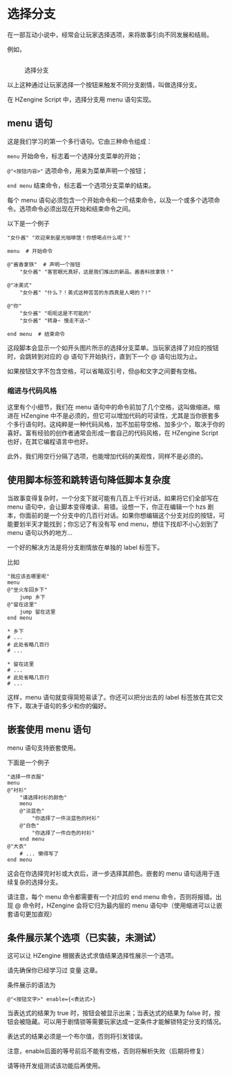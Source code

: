# 选择分支

在一部互动小说中，经常会让玩家选择选项，来将故事引向不同发展和结局。

例如，

<figure><img src="/static/image/dae5310c0522805fe9abbe31a9b8ae80 (1).png" alt=""><figcaption><p>选择分支</p></figcaption></figure>

以上这种通过让玩家选择一个按钮来触发不同分支剧情，叫做选择分支。

在 HZengine Script 中，选择分支用 menu 语句实现。

## menu 语句

这是我们学习的第一个多行语句。它由三种命令组成：

`menu` 开始命令，标志着一个选择分支菜单的开始；

`@"<按钮内容>"` 选项命令，用来为菜单声明一个按钮；

`end menu` 结束命令，标志着一个选项分支菜单的结束。

每个 menu 语句必须包含一个开始命令和一个结束命令，以及一个或多个选项命令。选项命令必须出现在开始和结束命令之间。

以下是一个例子

```renpy
"女仆酱" "欢迎来到星光咖啡馆！你想喝点什么呢？"

menu  # 开始命令

@"酱香拿铁"  # 声明一个按钮
    "女仆酱" "客官眼光真好，这是我们推出的新品。酱香科技拿铁！"
    
@"冰美式"
    "女仆酱" "什么？！美式这种苦苦的东西真是人喝的？!"
    
@"你"
    "女仆酱" "呃呃这是不可能的"
    "女仆酱" "转身~ 慢走不送~"
    
end menu  # 结束命令
```

这段脚本会显示一个如开头图片所示的选择分支菜单。当玩家选择了对应的按钮时，会跳转到对应的 @ 语句下开始执行，直到下一个 @ 语句出现为止。

如果按钮文字不包含空格，可以省略双引号，但@和文字之间要有空格。

### 缩进与代码风格

这里有个小细节，我们在 menu 语句中的命令前加了几个空格，这叫做缩进。缩进在 HZengine 中不是必须的，但它可以增加代码的可读性，尤其是当你嵌套多个多行语句时。这纯粹是一种代码风格，加不加前导空格、加多少个，取决于你的喜好。富有经验的创作者通常会形成一套自己的代码风格，在 HZengine Script 也好，在其它编程语言中也好。

此外，我们用空行分隔了选项，也能增加代码的美观性，同样不是必须的。

## 使用脚本标签和跳转语句降低脚本复杂度

当故事变得复杂时，一个分支下就可能有几百上千行对话，如果将它们全部写在 menu 语句中，会让脚本变得难读、易错。设想一下，你正在编辑一个 hzs 剧本，你面前的是一个分支中的几百行对话。如果你想编辑这个分支对应的按钮，可能要划半天才能找到；你忘记了有没有写 end menu，想往下找却不小心划到了 menu 语句以外的地方...&#x20;

一个好的解决方法是将分支剧情放在单独的 label 标签下。

比如

```renpy
"我应该去哪里呢"
menu
@"坐火车回乡下"
    jump 乡下
@"留在这里"
    jump 留在这里
end menu

* 乡下
# ...
# 此处省略几百行
# ...

* 留在这里
# ...
# 此处省略几百行
# ...
```

这样，menu 语句就变得简短易读了。你还可以把分出去的 label 标签放在其它文件下，取决于语句的多少和你的偏好。

## 嵌套使用 menu 语句

menu 语句支持嵌套使用。

下面是一个例子

```renpy
"选择一件衣服"
menu
@"衬衫"
    "请选择衬衫的颜色"
    menu
    @"淡蓝色"
        "你选择了一件淡蓝色的衬衫"
    @"白色"
        "你选择了一件白色的衬衫"
    end menu
@"大衣"
    # ... 懒得写了
end menu
```

这会在你选择完衬衫或大衣后，进一步选择其颜色。嵌套的 menu 语句适用于连续复杂的选择分支。

请注意，每个 menu 命令都需要有一个对应的 end menu 命令，否则将报错。出现 @ 命令时，HZengine 会将它归为最内层的 menu 语句中（使用缩进可以让嵌套语句更加直观）

## 条件展示某个选项（已实装，未测试）

这可以让 HZengine 根据表达式求值结果选择性展示一个选项。

请先确保你已经学习过 变量 这章。

条件展示的语法为

`@"<按钮文字>" enable={<表达式>}`&#x20;

当表达式的结果为 true 时，按钮会被显示出来；当表达式的结果为 false 时，按钮会被隐藏。可以用于剧情锁等需要玩家达成一定条件才能解锁特定分支的情况。

表达式的结果必须是一个布尔值，否则将引发错误。

注意，enable后面的等号前后不能有空格，否则将解析失败（后期将修复）

请等待开发组测试该功能后再使用。
